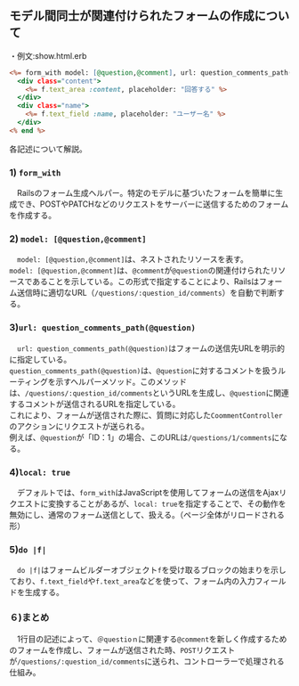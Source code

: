 ## モデル間同士が関連付けられたフォームの作成について
・例文:show.html.erb
````show.html.erb
<%= form_with model: [@question,@comment], url: question_comments_path(@question),local: true do |f|%>
  <div class="content">
    <%= f.text_area :content, placeholder: "回答する" %>
  </div>
  <div class="name">
    <%= f.text_field :name, placeholder: "ユーザー名" %>
  </div>
<% end %>
````
各記述について解説。
### 1) `form_with`
　Railsのフォーム生成ヘルパー。特定のモデルに基づいたフォームを簡単に生成でき、POSTやPATCHなどのリクエストをサーバーに送信するためのフォームを作成する。
 ### 2) `model: [@question,@comment]`
 　`model: [@question,@comment]`は、ネストされたリソースを表す。<br>
  `model: [@question,@comment]`は、`@comment`が`@question`の関連付けられたリソースであることを示している。この形式で指定することにより、Railsはフォーム送信時に適切なURL（`/questions/:question_id/comments`）を自動で判断する。
### 3)`url: question_comments_path(@question)`
　`url: question_comments_path(@question)`はフォームの送信先URLを明示的に指定している。<br>
 `question_comments_path(@question)`は、`@question`に対するコメントを扱うルーティングを示すヘルパーメソッド。このメソッドは、`/questions/:question_id/comments`というURLを生成し、`@question`に関連するコメントが送信されるURLを指定している。<br>
 これにより、フォームが送信された際に、質問に対応した`CoommentController`のアクションにリクエストが送られる。<br>
 例えば、`@question`が「ID：1」の場合、このURLは`/questions/1/comments`になる。
### 4)`local: true`
　デフォルトでは、`form_with`はJavaScriptを使用してフォームの送信をAjaxリクエストに変換することがあるが、`local: true`を指定することで、その動作を無効にし、通常のフォーム送信として、扱える。（ページ全体がリロードされる形）
### 5)`do |f|`
　`do |f|`はフォームビルダーオブジェクト`f`を受け取るブロックの始まりを示しており、`f.text_field`や`f.text_area`などを使って、フォーム内の入力フィールドを生成する。
### ６)まとめ
　1行目の記述によって、`＠questioｎ`に関連する`@comment`を新しく作成するためのフォームを作成し、フォームが送信された時、`POST`リクエストが`/questions/:question_id/comments`に送られ、コントローラーで処理される仕組み。
